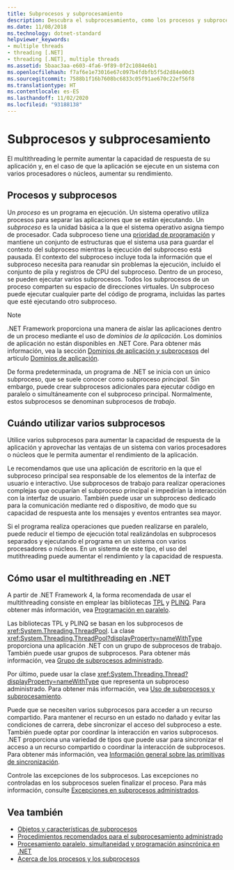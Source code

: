 ```yaml
---
title: Subprocesos y subprocesamiento
description: Descubra el subprocesamiento, como los procesos y subprocesos, cuándo usar varios subprocesos, y cómo usar multithreading para aumentar la capacidad de respuesta o el rendimiento en .NET.
ms.date: 11/08/2018
ms.technology: dotnet-standard
helpviewer_keywords:
- multiple threads
- threading [.NET]
- threading [.NET], multiple threads
ms.assetid: 5baac3aa-e603-4fa6-9f89-0f2c1084e6b1
ms.openlocfilehash: f7af6e1e73016e67c097b4fdbfb5f5d2d84e00d3
ms.sourcegitcommit: 7588b1f16b7608bc6833c05f91ae670c22ef56f8
ms.translationtype: HT
ms.contentlocale: es-ES
ms.lasthandoff: 11/02/2020
ms.locfileid: "93188138"
---
```

# <a name="threads-and-threading"></a>Subprocesos y subprocesamiento

El multithreading le permite aumentar la capacidad de respuesta de su aplicación y, en el caso de que la aplicación se ejecute en un sistema con varios procesadores o núcleos, aumentar su rendimiento.

## <a name="processes-and-threads"></a>Procesos y subprocesos

Un *proceso* es un programa en ejecución. Un sistema operativo utiliza procesos para separar las aplicaciones que se están ejecutando. Un *subproceso* es la unidad básica a la que el sistema operativo asigna tiempo de procesador. Cada subproceso tiene una [prioridad de programación](scheduling-threads.md) y mantiene un conjunto de estructuras que el sistema usa para guardar el contexto del subproceso mientras la ejecución del subproceso está pausada. El contexto del subproceso incluye toda la información que el subproceso necesita para reanudar sin problemas la ejecución, incluido el conjunto de pila y registros de CPU del subproceso. Dentro de un proceso, se pueden ejecutar varios subprocesos. Todos los subprocesos de un proceso comparten su espacio de direcciones virtuales. Un subproceso puede ejecutar cualquier parte del código de programa, incluidas las partes que esté ejecutando otro subproceso.

> [!NOTE]
> .NET Framework proporciona una manera de aislar las aplicaciones dentro de un proceso mediante el uso de *dominios de la aplicación*. Los dominios de aplicación no están disponibles en .NET Core. Para obtener más información, vea la sección [Dominios de aplicación y subprocesos](../../framework/app-domains/application-domains.md#application-domains-and-threads) del artículo [Dominios de aplicación](../../framework/app-domains/application-domains.md).

De forma predeterminada, un programa de .NET se inicia con un único subproceso, que se suele conocer como subproceso *principal*. Sin embargo, puede crear subprocesos adicionales para ejecutar código en paralelo o simultáneamente con el subproceso principal. Normalmente, estos subprocesos se denominan subprocesos de *trabajo*.

## <a name="when-to-use-multiple-threads"></a>Cuándo utilizar varios subprocesos

Utilice varios subprocesos para aumentar la capacidad de respuesta de la aplicación y aprovechar las ventajas de un sistema con varios procesadores o núcleos que le permita aumentar el rendimiento de la aplicación.

Le recomendamos que use una aplicación de escritorio en la que el subproceso principal sea responsable de los elementos de la interfaz de usuario e interactivo. Use subprocesos de trabajo para realizar operaciones complejas que ocuparían el subproceso principal e impedirían la interacción con la interfaz de usuario. También puede usar un subproceso dedicado para la comunicación mediante red o dispositivo, de modo que su capacidad de respuesta ante los mensajes y eventos entrantes sea mayor.

Si el programa realiza operaciones que pueden realizarse en paralelo, puede reducir el tiempo de ejecución total realizándolas en subprocesos separados y ejecutando el programa en un sistema con varios procesadores o núcleos. En un sistema de este tipo, el uso del mutithreading puede aumentar el rendimiento y la capacidad de respuesta.

## <a name="how-to-use-multithreading-in-net"></a>Cómo usar el multithreading en .NET

A partir de .NET Framework 4, la forma recomendada de usar el multithreading consiste en emplear las bibliotecas [TPL](../parallel-programming/task-parallel-library-tpl.md) y [PLINQ](../parallel-programming/introduction-to-plinq.md). Para obtener más información, vea [Programación en paralelo](../parallel-programming/index.md).

Las bibliotecas TPL y PLINQ se basan en los subprocesos de <xref:System.Threading.ThreadPool>. La clase <xref:System.Threading.ThreadPool?displayProperty=nameWithType> proporciona una aplicación .NET con un grupo de subprocesos de trabajo. También puede usar grupos de subprocesos. Para obtener más información, vea [Grupo de subprocesos administrado](the-managed-thread-pool.md).

Por último, puede usar la clase <xref:System.Threading.Thread?displayProperty=nameWithType> que representa un subproceso administrado. Para obtener más información, vea [Uso de subprocesos y subprocesamiento](using-threads-and-threading.md).

Puede que se necesiten varios subprocesos para acceder a un recurso compartido. Para mantener el recurso en un estado no dañado y evitar las condiciones de carrera, debe sincronizar el acceso del subproceso a este. También puede optar por coordinar la interacción en varios subprocesos. .NET proporciona una variedad de tipos que puede usar para sincronizar el acceso a un recurso compartido o coordinar la interacción de subprocesos. Para obtener más información, vea [Información general sobre las primitivas de sincronización](overview-of-synchronization-primitives.md).

Controle las excepciones de los subprocesos. Las excepciones no controladas en los subprocesos suelen finalizar el proceso. Para más información, consulte [Excepciones en subprocesos administrados](exceptions-in-managed-threads.md).

## <a name="see-also"></a>Vea también

- [Objetos y características de subprocesos](threading-objects-and-features.md)
- [Procedimientos recomendados para el subprocesamiento administrado](managed-threading-best-practices.md)
- [Procesamiento paralelo, simultaneidad y programación asincrónica en .NET](../parallel-processing-and-concurrency.md)
- [Acerca de los procesos y los subprocesos](/windows/desktop/procthread/about-processes-and-threads)
